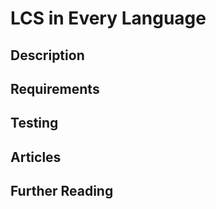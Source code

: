 # LCS in Every Language

## Description

## Requirements

## Testing

## Articles

## Further Reading